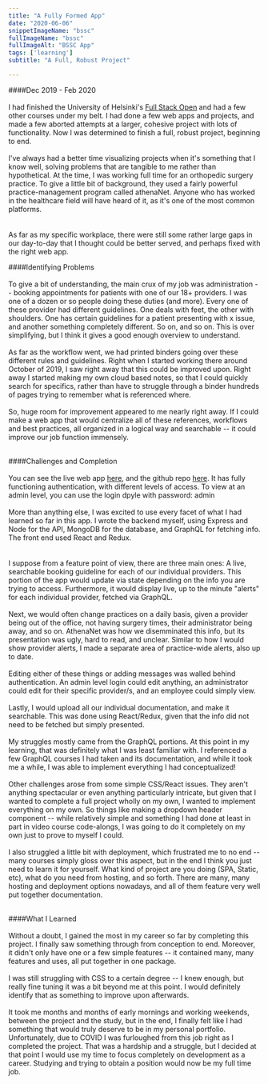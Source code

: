 ```yaml
---
title: "A Fully Formed App"
date: "2020-06-06"
snippetImageName: "bssc"
fullImageName: "bssc"
fullImageAlt: "BSSC App"
tags: ['learning']
subtitle: "A Full, Robust Project"

---
```

####Dec 2019 - Feb 2020
<br>
<br>
I had finished the University of Helsinki's <a href = "https://fullstackopen.com/en/">Full Stack Open</a> and had a few other courses under my belt.  I had done a few web apps and projects, and made a few aborted attempts at a larger, cohesive project with lots of functionality.  Now I was determined to finish a full, robust project, beginning to end.
<br>
<br>
I've always had a better time visualizing projects when it's something that I know well, solving problems that are tangible to me rather than hypothetical.  At the time, I was working full time for an orthopedic surgery practice.  To give a little bit of background, they used a fairly powerful practice-management program called athenaNet.  Anyone who has worked in the healthcare field will have heard of it, as it's one of the most common platforms.  
<br>
<br>
As far as my specific workplace, there were still some rather large gaps in our day-to-day that I thought could be better served, and perhaps fixed with the right web app.

####Identifying Problems
<br>
<br>
To give a bit of understanding, the main crux of my job was administration -- booking appointments for patients with one of our 18+ providers.  I was one of a dozen or so people doing these duties (and more).  Every one of these provider had different guidelines.  One deals with feet, the other with shoulders.  One has certain guidelines for a patient presenting with x issue, and another something completely different.  So on, and so on.  This is over simplifying, but I think it gives a good enough overview to understand.
<br>
<br>
As far as the workflow went, we had printed binders going over these different rules and guidelines.  Right when I started working there around October of 2019, I saw right away that this could be improved upon.  Right away I started making my own cloud based notes, so that I could quickly search for specifics, rather than have to struggle through a binder hundreds of pages trying to remember what is referenced where.
<br>
<br>
So, huge room for improvement appeared to me nearly right away.  If I could make a web app that would centralize all of these references, workflows and best practices, all organized in a logical way and searchable -- it could improve our job function immensely. 
<br>
<br>

####Challenges and Completion
<br>
<br>
You can see the live web app <a href = "http://bssc-dcp.herokuapp.com/">here</a>, and the github repo <a href = "https://github.com/Derek42588/bssc">here</a>.  It has fully functioning authentication, with different levels of access.  To view at an admin level, you can use the login dpyle with password: admin
<br>
<br>
More than anything else, I was excited to use every facet of what I had learned so far in this app.  I wrote the backend myself, using Express and Node for the API, MongoDB for the database, and GraphQL for fetching info.  The front end used React and Redux.  
<br>
<br>
I suppose from a feature point of view, there are three main ones:  A live, searchable booking guideline for each of our individual providers.  This portion of the app would update via state depending on the info you are trying to access.  Furthermore, it would display live, up to the minute "alerts" for each individual provider, fetched via GraphQL.
<br>
<br>
Next, we would often change practices on a daily basis, given a provider being out of the office, not having surgery times, their administrator being away, and so on.  AthenaNet was how we disemminated this info, but its presentation was ugly, hard to read, and unclear.  Similar to how I would show provider alerts, I made a separate area of practice-wide alerts, also up to date.
<br>
<br>
Editing either of these things or adding messages was walled behind authentication.  An admin level login could edit anything, an administrator could edit for their specific provider/s, and an employee could simply view.
<br>
<br>
Lastly, I would upload all our individual documentation, and make it searchable.  This was done using React/Redux, given that the info did not need to be fetched but simply presented.
<br>
<br>
My struggles mostly came from the GraphQL portions.  At this point in my learning, that was definitely what I was least familiar with.  I referenced a few GraphQL courses I had taken and its documentation, and while it took me a while, I was able to implement everything I had conceptualized!
<br>
<br>
Other challenges arose from some simple CSS/React issues.  They aren't anything spectacular or even anything particularly intricate, but given that I wanted to complete a full project wholly on my own, I wanted to implement everything on my own.  So things like making a dropdown header component -- while relatively simple and something I had done at least in part in video course code-alongs, I was going to do it completely on my own just to prove to myself I could.
<br>
<br>
I also struggled a little bit with deployment, which frustrated me to no end -- many courses simply gloss over this aspect, but in the end I think you just need to learn it for yourself.  What kind of project are you doing (SPA, Static, etc), what do you need from hosting, and so forth.  There are many, many hosting and deployment options nowadays, and all of them feature very well put together documentation.
<br>
<br>

####What I Learned
<br>
<br>
Without a doubt, I gained the most in my career so far by completing this project.  I finally saw something through from conception to end.  Moreover, it didn't only have one or a few simple features -- it contained many, many features and uses, all put together in one package.
<br>
<br>
I was still struggling with CSS to a certain degree -- I knew enough, but really fine tuning it was a bit beyond me at this point.  I would definitely identify that as something to improve upon afterwards.
<br>
<br>
It took me months and months of early mornings and working weekends, between the project and the study, but in the end, I finally felt like I had something that would truly deserve to be in my personal portfolio.  Unfortunately, due to COVID I was furloughed from this job right as I completed the project.  That was a hardship and a struggle, but I decided at that point I would use my time to focus completely on development as a career.  Studying and trying to obtain a position would now be my full time job.